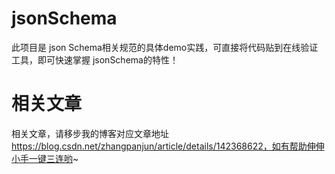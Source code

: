 # jsonSchema
此项目是 json Schema相关规范的具体demo实践，可直接将代码贴到在线验证工具，即可快速掌握 jsonSchema的特性！
# 相关文章
相关文章，请移步我的博客对应文章地址 https://blog.csdn.net/zhangpanjun/article/details/142368622，如有帮助伸伸小手一键三连哟~
